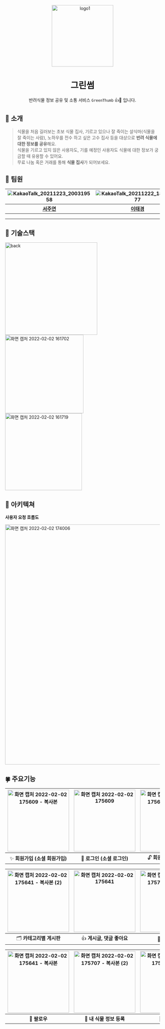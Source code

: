 <div align="center">
  <img width="200" alt="logo1" src="https://user-images.githubusercontent.com/84673603/152112123-a8debf10-b6b1-47d9-b981-8a14a8f1dca5.png">
  
  # 그린썸
  반려식물 정보 공유 및 소통 서비스 `GreenThumb` 👍🌱 입니다.
</div>

## 🌿 소개
> 식물을 처음 길러보는 초보 식물 집사, 기르고 있으나 잘 죽이는 살식마(식물을 잘 죽이는 사람), 노하우를 전수 하고 싶은 고수 집사 등을 대상으로 **반려 식물에 대한 정보를 공유**해요. <br>
식물을 기르고 있지 않은 사용자도, 기를 예정인 사용자도 식물에 대한 정보가 궁금할 때 유용할 수 있어요. <br>
무료 나눔 혹은 거래를 통해 **식물 집사**가 되어보세요.


## 🌳 팀원
|![KakaoTalk_20211223_200319558](https://user-images.githubusercontent.com/84673603/147334216-3b700ac1-d752-4c74-85e7-a80788f07923.png)|![KakaoTalk_20211222_184537177](https://user-images.githubusercontent.com/85170623/147072959-24bf07d0-24d6-4785-b1af-5646c3223a6e.png)|![KakaoTalk_20211222_180456286](https://user-images.githubusercontent.com/85170623/147072823-c1fbed53-4662-4bf5-baab-7f671e1d9e16.png)|![KakaoTalk_20211222_180943652](https://user-images.githubusercontent.com/85170623/147072850-84d4b5b8-9094-41dc-845e-65da7f9e004e.png)|![KakaoTalk_20211223_212530537](https://user-images.githubusercontent.com/84673603/147334357-5be40f85-f286-4ed5-9134-309ab03428e9.png)|![KakaoTalk_20211223_213126057](https://user-images.githubusercontent.com/84673603/147334524-50b95df1-9d0b-4c1a-9749-1a1bf371eadf.png)|
|:---:|:---:|:---:|:---:|:---:|:---:|
|[**서주연**](https://github.com/do-oni)|[**이태경**](https://github.com/gaetaegoo)|[**정은진**](https://github.com/bingbong-party)|[**최해림**](https://github.com/choihaerim)|[**박서은**](https://github.com/westsi1ver)|[**유영훈**](https://github.com/yyhhha)|
---

## 🌴 기술스택
<img width="300" alt="back" src="https://user-images.githubusercontent.com/84673603/152118318-388ddaac-f3f8-483a-9c57-8096e8c9bf5d.png"> <img width="255" alt="화면 캡처 2022-02-02 161702" src="https://user-images.githubusercontent.com/84673603/152118421-96d8cd74-4f24-4b7d-aeb6-38378a4e87f0.png"> <img width="250" alt="화면 캡처 2022-02-02 161719" src="https://user-images.githubusercontent.com/84673603/152118438-fcfb63c0-8e97-4e33-a514-72ddd21fbd7b.png">

## 🌾 아키텍쳐 
**사용자 요청 흐름도**

<img width="780" alt="화면 캡처 2022-02-02 174006" src="https://user-images.githubusercontent.com/84673603/152120438-29069a52-1f15-4ffa-80c9-1bc1f414d60a.png">

## 🍀 주요기능 
|<img width="200" alt="화면 캡처 2022-02-02 175609 - 복사본" src="https://user-images.githubusercontent.com/84673603/152123640-3016d2a5-8c83-4e30-83f2-7871b6ebf7b2.png">|<img width="200" alt="화면 캡처 2022-02-02 175609" src="https://user-images.githubusercontent.com/84673603/152123971-26c610b9-ba92-41f0-931a-da91faddff8e.png">|<img width="200" alt="화면 캡처 2022-02-02 175609 - 복사본 (2)" src="https://user-images.githubusercontent.com/84673603/152127973-473a340f-6bfc-4386-b49a-a0f4bf8c7daa.png">|
|:---:|:---:|:---:|
|✨ **회원가입 (소셜 회원가입)**|🔐 **로그인 (소셜 로그인)**|🔓 **회원, 식물 정보 수정**|

|<img width="200" alt="화면 캡처 2022-02-02 175641 - 복사본 (2)" src="https://user-images.githubusercontent.com/84673603/152125324-ec045c95-d4d6-4368-ac96-691bd343e1a5.png">|<img width="200" alt="화면 캡처 2022-02-02 175641" src="https://user-images.githubusercontent.com/84673603/152125351-47e80aac-81e5-4da0-8a75-78970d382ce9.png">|<img width="200" alt="화면 캡처 2022-02-02 175707 - 복사본 (2)" src="https://user-images.githubusercontent.com/84673603/152125374-112549b2-14a6-42ae-abfc-2cb6e09db537.png">|
|:---:|:---:|:---:|
|🗂 **카테고리별 게시판**|👍 **게시글, 댓글 좋아요**|🔎 **식물 MBTI**|

|<img width="200" alt="화면 캡처 2022-02-02 175641 - 복사본" src="https://user-images.githubusercontent.com/84673603/152128047-96baf764-d200-459f-9269-3bc8e0ead992.png">|<img width="200" alt="화면 캡처 2022-02-02 175707 - 복사본 (2)" src="https://user-images.githubusercontent.com/84673603/152126869-fc462b65-873b-45db-bf98-3ff2b3f1b7cf.png">|<img width="200" alt="화면 캡처 2022-02-02 175707 - 복사본" src="https://user-images.githubusercontent.com/84673603/152126990-4c829f0a-ea64-4da5-b145-26f058231adb.png">|
|:---:|:---:|:---:|
|💚 **팔로우**|🌱 **내 식물 정보 등록**|🏥 **식물 병원**|
